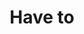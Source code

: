 ---
title: Have to
layout: revealjs-structure
script:
- I have to ___.
- I had to ___.
- I will have to ___.
examples:
- Play
- Work
- Study
- Help
- Jogar
- Trabalhar
- Ajudar
---